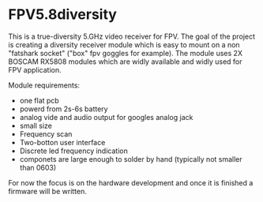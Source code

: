 # FPV5.8diversity

This is a true-diversity 5.GHz video receiver for FPV.
The goal of the project is creating a diversity receiver module which is easy to mount on a non "fatshark socket" ("box" fpv goggles for example).
The module uses 2X BOSCAM RX5808 modules which are widly available and widly used for FPV application.

Module requirements:
* one flat pcb
* powerd from 2s-6s battery
* analog vide and audio output for googles analog jack
* small size
* Frequency scan
* Two-botton user interface
* Discrete led frequency indication
* componets are large enough to solder by hand (typically not smaller than 0603)

For now the focus is on the hardware development and once it is finished a firmware will be written.
